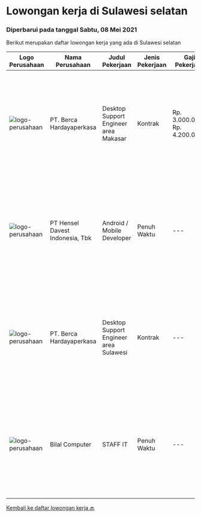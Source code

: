 
  # Lowongan kerja di Sulawesi selatan

  ### Diperbarui pada tanggal Sabtu, 08 Mei 2021

  Berikut merupakan daftar lowongan kerja yang ada di Sulawesi selatan

  |Logo Perusahaan | Nama Perusahaan | Judul Pekerjaan | Jenis Pekerjaan | Gaji Pekerjaan | Lokasi | Deskripsi | Tanggal diunggah | Pranala |
  | -------------- | --------------- | --------------- | --------- | --------- | -------------- | ------- | ----------- | ----------- |
  |![logo-perusahaan](https://image-service-cdn.seek.com.au/0c900ac2b5b1a2cf9bee651ce5d069e68ff14c92/ee4dce1061f3f616224767ad58cb2fc751b8d2dc)|PT. Berca Hardayaperkasa|Desktop Support Engineer area Makasar|Kontrak|Rp. 3.000.000-Rp. 4.200.000|Makassar|Delivery the implementation and provide PC, Printer, and Networking. Analyze and diagnose technical issues and give fast problem resolution Technical...|Selasa, 04 Mei 2021|https://www.jobstreet.co.id/id/job/desktop-support-engineer-area-makasar-3523406?token=0~23307be8-dfca-4496-8934-e0d2751f3ff9&sectionRank=1&jobId=jobstreet-id-job-3523406|
|![logo-perusahaan](https://image-service-cdn.seek.com.au/4b7144cb6b457731b0550005e5a810050d5e2d3b/ee4dce1061f3f616224767ad58cb2fc751b8d2dc)|PT Hensel Davest Indonesia, Tbk|Android / Mobile Developer|Penuh Waktu|---|Makassar|Kualifikasi : Latar belakang pendidikan minimal S1 Teknik Informatika atau setara Memiliki pengalaman minimal 1 tahun di bidang yang sama Menguasai...|Rabu, 05 Mei 2021|https://www.jobstreet.co.id/id/job/android-mobile-developer-3524704?token=0~23307be8-dfca-4496-8934-e0d2751f3ff9&sectionRank=2&jobId=jobstreet-id-job-3524704|
|![logo-perusahaan](https://image-service-cdn.seek.com.au/0c900ac2b5b1a2cf9bee651ce5d069e68ff14c92/ee4dce1061f3f616224767ad58cb2fc751b8d2dc)|PT. Berca Hardayaperkasa|Desktop Support Engineer area Sulawesi|Kontrak|---|Makassar|Delivery the implementation and provide PC, Printer, and Networking. Analyze and diagnose technical issues and give fast problem resolution Technical...|Jumat, 30 April 2021|https://www.jobstreet.co.id/id/job/desktop-support-engineer-area-sulawesi-3520882?token=0~23307be8-dfca-4496-8934-e0d2751f3ff9&sectionRank=3&jobId=jobstreet-id-job-3520882|
|![logo-perusahaan](https://us.123rf.com/450wm/pavelstasevich/pavelstasevich1811/pavelstasevich181101027/112815900-stock-vector-no-image-available-icon-flat-vector.jpg?ver=6)|Bilal Computer|STAFF IT|Penuh Waktu|---|Makassar|KUALIFIKASI : Pendidikan minimal SMA/Sederajat Usia minimal 18 tahun maksimal 27 tahun Pengalaman minimal 1 tahun pengalaman dalam bidang yang sama...|Rabu, 21 April 2021|https://www.jobstreet.co.id/id/job/staff-it-3512829?token=0~23307be8-dfca-4496-8934-e0d2751f3ff9&sectionRank=4&jobId=jobstreet-id-job-3512829|


  [Kembali ke daftar lowongan kerja 🔙](../README.md#daftar-lowongan-kerja)
  